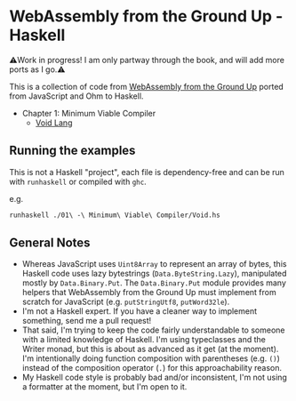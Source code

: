 # WebAssembly from the Ground Up - Haskell

:warning:Work in progress!  I am only partway through the book, and will add more ports as I go.:warning:

This is a collection of code from [WebAssembly from the Ground Up] ported from JavaScript and Ohm to Haskell.

- Chapter 1: Minimum Viable Compiler
  - [Void Lang](./01%20-%20Minimum%20Viable%20Compiler/Void.hs)

## Running the examples

This is not a Haskell "project", each file is dependency-free and can be run with `runhaskell` or compiled with `ghc`.

e.g.
```bash
runhaskell ./01\ -\ Minimum\ Viable\ Compiler/Void.hs
```

## General Notes

- Whereas JavaScript uses `Uint8Array` to represent an array of bytes, this Haskell code uses lazy bytestrings (`Data.ByteString.Lazy`), manipulated mostly by `Data.Binary.Put`.  The `Data.Binary.Put` module provides many helpers that WebAssembly from the Ground Up must implement from scratch for JavaScript (e.g. `putStringUtf8`, `putWord32le`).
- I'm not a Haskell expert.  If you have a cleaner way to implement something, send me a pull request!
- That said, I'm trying to keep the code fairly understandable to someone with a limited knowledge of Haskell.  I'm using typeclasses and the Writer monad, but this is about as advanced as it get (at the moment).  I'm intentionally doing function composition with parentheses (e.g. `()`) instead of the composition operator (`.`) for this approachability reason.
- My Haskell code style is probably bad and/or inconsistent, I'm not using a formatter at the moment, but I'm open to it.


[WebAssembly from the Ground Up]: https://wasmgroundup.com
